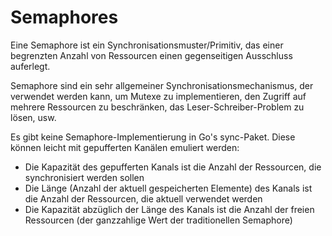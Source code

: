 # Semaphores

Eine Semaphore ist ein Synchronisationsmuster/Primitiv, das einer begrenzten Anzahl von Ressourcen einen gegenseitigen Ausschluss auferlegt.

Semaphore sind ein sehr allgemeiner Synchronisationsmechanismus, der verwendet werden kann, um Mutexe zu implementieren, den Zugriff auf mehrere Ressourcen zu beschränken, das Leser-Schreiber-Problem zu lösen, usw.

Es gibt keine Semaphore-Implementierung in Go's sync-Paket. Diese können leicht mit gepufferten Kanälen emuliert werden:

* Die Kapazität des gepufferten Kanals ist die Anzahl der Ressourcen, die synchronisiert werden sollen
* Die Länge (Anzahl der aktuell gespeicherten Elemente) des Kanals ist die Anzahl der Ressourcen, die aktuell verwendet werden
* Die Kapazität abzüglich der Länge des Kanals ist die Anzahl der freien Ressourcen (der ganzzahlige Wert der traditionellen Semaphore)
